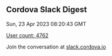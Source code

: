 ## Cordova Slack Digest
Sun, 23 Apr 2023 08:20:43 GMT

[User count: 4762](https://cordova.slack.com/)


Join the conversation at [slack.cordova.io](http://slack.cordova.io/)
